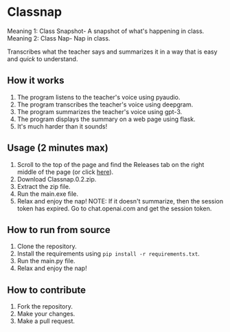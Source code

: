 # Classnap

Meaning 1: Class Snapshot- A snapshot of what's happening in class.
Meaning 2: Class Nap- Nap in class.

Transcribes what the teacher says and summarizes it in a way that is easy and *quick* to understand.

## How it works
1. The program listens to the teacher's voice using pyaudio.
2. The program transcribes the teacher's voice using deepgram.
3. The program summarizes the teacher's voice using gpt-3.
4. The program displays the summary on a web page using flask.
5. It's much harder than it sounds!

## Usage (2 minutes max)
1. Scroll to the top of the page and find the Releases tab on the right middle of the page (or click [here](https://bit.ly/3S70xQg)).
2. Download Classnap.0.2.zip.
3. Extract the zip file.
4. Run the main.exe file.
5. Relax and enjoy the nap!
NOTE: If it doesn't summarize, then the session token has expired. Go to chat.openai.com and get the session token.

## How to run from source
1. Clone the repository.
2. Install the requirements using `pip install -r requirements.txt`.
3. Run the main.py file.
4. Relax and enjoy the nap!

## How to contribute
1. Fork the repository.
2. Make your changes.
3. Make a pull request.
